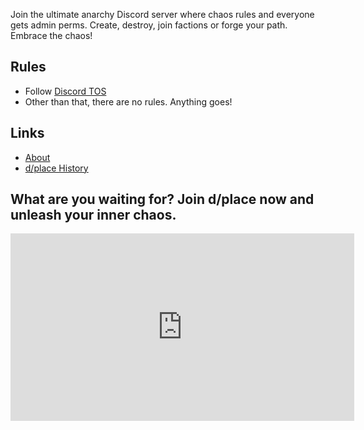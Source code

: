 Join the ultimate anarchy Discord server where chaos rules and everyone gets admin perms. Create, destroy, join factions or forge your path. Embrace the chaos!

## Rules

- Follow [Discord TOS](https://discord.com/terms)
- Other than that, there are no rules. Anything goes!

## Links

- [About](https://dplace-world.github.io/about)
- [d/place History](https://dplace-world.github.io/history)

## What are you waiting for? Join d/place now and unleash your inner chaos.

<iframe 
    src="https://discord.com/widget?id=1096605284631334972&theme=dark" 
    width="550" height="300" 
    allowtransparency="true" 
    frameborder="0" 
    sandbox="allow-popups allow-popups-to-escape-sandbox allow-same-origin allow-scripts"
></iframe>
